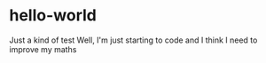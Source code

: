 # hello-world
Just a kind of test
Well, I'm just starting to code and I think I need to improve my maths
